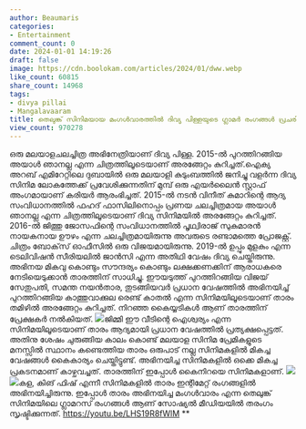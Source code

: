 ```yaml
---
author: Beaumaris
categories:
- Entertainment
comment_count: 0
date: 2024-01-01 14:19:26
draft: false
image: https://cdn.boolokam.com/articles/2024/01/dww.webp
like_count: 60815
share_count: 14968
tags:
- divya pillai
- Mangalavaaram
title: തെലുങ്ക് സിനിമയായ മംഗൾവാരത്തിൽ ദിവ്യ പിള്ളയുടെ ഗ്ലാമർ രംഗങ്ങൾ പ്രചരിക്കുന്നു
view_count: 970278
---
```


ഒരു മലയാളചലച്ചിത്ര അഭിനേത്രിയാണ് ദിവ്യ പിള്ള. 2015-ൽ പുറത്തിറങ്ങിയ അയാൾ ഞാനല്ല എന്ന ചിത്രത്തിലൂടെയാണ് അരങ്ങേറ്റം കുറിച്ചത്.ഐക്യ അറബ് എമിറേറ്റിലെ ദുബായിൽ ഒരു മലയാളി കുടുംബത്തിൽ ജനിച്ചു വളർന്ന ദിവ്യ സിനിമ ലോകത്തേക്ക് പ്രവേശിക്കുന്നതിന് മുമ്പ് ഒരു എയർലൈൻ സ്റ്റാഫ് അംഗമായാണ് കരിയർ ആരംഭിച്ചത്. 2015-ൽ നടൻ വിനീത് കുമാറിന്റെ ആദ്യ സംവിധാനത്തിൽ ഫഹദ് ഫാസിലിനൊപ്പം പ്രണയ ചലച്ചിത്രമായ അയാൾ ഞാനല്ല എന്ന ചിത്രത്തിലൂടെയാണ് ദിവ്യ സിനിമയിൽ അരങ്ങേറ്റം കുറിച്ചത്. 2016-ൽ ജിത്തു ജോസഫിന്റെ സംവിധാനത്തിൽ പൃഥ്വിരാജ് സുകുമാരൻ നായകനായ ഊഴം എന്ന ചലച്ചിത്രമായിരുന്നു അവരുടെ രണ്ടാമത്തെ പ്രോജക്റ്റ്. ചിത്രം ബോക്‌സ് ഓഫീസിൽ ഒരു വിജയമായിരുന്നു. 2019-ൽ ഉപ്പും മുളകും എന്ന ടെലിവിഷൻ സീരിയലിൽ ജാൻസി എന്ന അതിഥി വേഷം ദിവ്യ ചെയ്തിരുന്നു. അഭിനയ മികവു കൊണ്ടും സൗന്ദര്യം കൊണ്ടും ലക്ഷക്കണക്കിന് ആരാധകരെ നേടിയെടുക്കാൻ താരത്തിന് സാധിച്ചു. ഈയടുത്ത് പുറത്തിറങ്ങിയ വിജയ് സേതുപതി, സമന്ത നയൻതാര, തുടങ്ങിയവർ പ്രധാന വേഷത്തിൽ അഭിനയിച്ച് പുറത്തിറങ്ങിയ കാത്തുവാക്കുല രെണ്ട്‌ കാതൽ എന്ന സിനിമയിലൂടെയാണ് താരം തമിഴിൽ അരങ്ങേറ്റം കുറിച്ചത്. നിറഞ്ഞ കൈയ്യടികൾ ആണ് താരത്തിന് പ്രേക്ഷകർ നൽകിയത്. ![](https://cdn.boolokam.com/articles/2024/01/dww.webp)ജിമ്മി ഈ വീടിന്റെ ഐശ്വര്യം എന്ന സിനിമയിലൂടെയാണ് താരം ആദ്യമായി പ്രധാന വേഷത്തിൽ പ്രത്യക്ഷപ്പെട്ടത്. അതിനു ശേഷം ചുരുങ്ങിയ കാലം കൊണ്ട് മലയാള സിനിമ പ്രേമികളുടെ മനസ്സിൽ സ്ഥാനം കണ്ടെത്തിയ താരം ഒരുപാട് നല്ല സിനിമകളിൽ മികച്ച വേഷങ്ങൾ കൈകാര്യം ചെയ്തിട്ടുണ്ട്. അഭിനയിച്ച സിനിമകളിൽ ഒക്കെ മികച്ച പ്രകടനമാണ് കാഴ്ചവച്ചത്. താരത്തിന് ഇപ്പോൾ കൈനിറയെ സിനിമകളാണ്. ![](https://cdn.boolokam.com/articles/2024/01/dqdd.jpeg) ![](https://cdn.boolokam.com/articles/2024/01/qdqdqddd.jpeg)കള, കിങ് ഫിഷ് എന്നീ സിനിമകളിൽ താരം ഇന്റിമേറ്റ് രംഗങ്ങളിൽ അഭിനയിച്ചിരുന്നു. ഇപ്പോൾ താരം അഭിനയിച്ച മംഗൾവാരം എന്ന തെലുങ്ക് സിനിമയിലെ ഗ്ലാമറസ് രംഗങ്ങൾ ആണ് സോഷ്യൽ മീഡിയയിൽ തരംഗം സൃഷ്ടിക്കുന്നത്. https://youtu.be/LHS19R8fWlM **